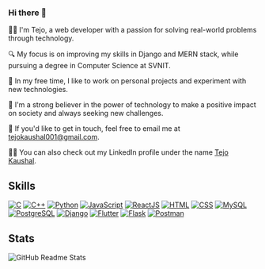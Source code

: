 ### Hi there 👋

<!--
**Tejoooo/Tejoooo** is a ✨ _special_ ✨ repository because its `README.md` (this file) appears on your GitHub profile.

Here are some ideas to get you started:

- 🔭 I’m currently working on ...
- 🌱 I’m currently learning ...
- 👯 I’m looking to collaborate on ...
- 🤔 I’m looking for help with ...
- 💬 Ask me about ...
- 📫 How to reach me: ...
- 😄 Pronouns: ...
- ⚡ Fun fact: ...

-->
👨‍💻 I'm Tejo, a web developer with a passion for solving real-world problems through technology.

🔍 My focus is on improving my skills in Django and MERN stack, while pursuing a degree in Computer Science at SVNIT.

🚀 In my free time, I like to work on personal projects and experiment with new technologies. 

🤖 I'm a strong believer in the power of technology to make a positive impact on society and always seeking new challenges.

📩 If you'd like to get in touch, feel free to email me at tejokaushal001@gmail.com.

🧑‍💼 You can also check out my LinkedIn profile under the name [Tejo Kaushal](https://www.linkedin.com/in/tejo-kaushal-4a32b5256/).


## Skills

[![C](https://img.shields.io/badge/C-blue?style=for-the-badge&logo=c&logoColor=white&labelColor=blue)]()
[![C++](https://img.shields.io/badge/C++-blue?style=for-the-badge&logo=c%2B%2B&logoColor=white&labelColor=blue)]()
[![Python](https://img.shields.io/badge/Python-blue?style=for-the-badge&logo=python&logoColor=white&labelColor=blue)]()
[![JavaScript](https://img.shields.io/badge/JavaScript-yellow?style=for-the-badge&logo=javascript&logoColor=white&labelColor=yellow)]()
[![ReactJS](https://img.shields.io/badge/ReactJS-yellow?style=for-the-badge&logo=react&logoColor=white&labelColor=yellow)]()
[![HTML](https://img.shields.io/badge/HTML-red?style=for-the-badge&logo=html5&logoColor=white&labelColor=red)]()
[![CSS](https://img.shields.io/badge/CSS-red?style=for-the-badge&logo=css3&logoColor=white&labelColor=red)]()
[![MySQL](https://img.shields.io/badge/MySQL-blue?style=for-the-badge&logo=mysql&logoColor=white&labelColor=blue)]()
[![PostgreSQL](https://img.shields.io/badge/PostgreSQL-blue?style=for-the-badge&logo=postgresql&logoColor=white&labelColor=blue)]()
[![Django](https://img.shields.io/badge/Django-green?style=for-the-badge&logo=django&logoColor=white&labelColor=green)]()
[![Flutter](https://img.shields.io/badge/Flutter-blue?style=for-the-badge&logo=flutter&logoColor=white&labelColor=blue)]()
[![Flask](https://img.shields.io/badge/Flask-green?style=for-the-badge&logo=flask&logoColor=white&labelColor=green)]()
[![Postman](https://img.shields.io/badge/Postman-orange?style=for-the-badge&logo=postman&logoColor=white&labelColor=orange)]()

## Stats




![GitHub Readme Stats](https://github-readme-stats.vercel.app/api?username=Tejoooo&show_icons=true&theme=radical)


